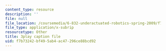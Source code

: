 ```yaml
---
content_type: resource
description: ''
file: null
file_location: /coursemedia/6-832-underactuated-robotics-spring-2009/f7b73242bf495ab4ac47296ce88bcd92_-fCLJ1pGht4.vtt
file_type: application/x-subrip
resourcetype: Other
title: 3play caption file
uid: f7b73242-bf49-5ab4-ac47-296ce88bcd92
---
```

